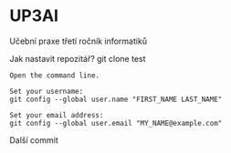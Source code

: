 # UP3AI
Učební praxe třetí ročník informatiků

Jak nastavit repozitář?
git clone
test


    Open the command line.

    Set your username:
    git config --global user.name "FIRST_NAME LAST_NAME"

    Set your email address:
    git config --global user.email "MY_NAME@example.com"

Další commit
